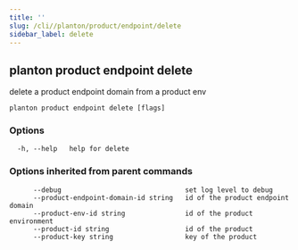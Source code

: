 ```yaml
---
title: ''
slug: /cli//planton/product/endpoint/delete
sidebar_label: delete
---
```

## planton product endpoint delete

delete a product endpoint domain from a product env

```
planton product endpoint delete [flags]
```

### Options

```
  -h, --help   help for delete
```

### Options inherited from parent commands

```
      --debug                               set log level to debug
      --product-endpoint-domain-id string   id of the product endpoint domain
      --product-env-id string               id of the product environment
      --product-id string                   id of the product
      --product-key string                  key of the product
```


